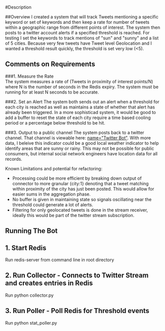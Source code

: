 #Description

##Overview
I created a system that will track Tweets mentioning a specific keyword or set of keywords and then keep a rate for number of tweets within a geographic range from different points of interest.  The system then posts to a twitter account alerts if a specified threshold is reached. For testing I set the keywords to track mentions of "sun" and "sunny" and a list of 5 cities.  Because very few tweets have Tweet level Geolocation and I wanted a threshold result quickly, the threshold is set very low (<5).

## Comments on Requirements

###1. Measure the Rate  
The system measures a rate of (Tweets in proximity of interest points/N) where N is the number of seconds in the Redis expiry.  The system must be running for at least N seconds to be accurate.

###2. Set an Alert
The system both sends out an alert when a threshold for each city is reached as well as maintains a state of whether that alert has already been triggered.  In a more sophisticad system, it would be good to add a buffer to reset the state of each city require a time based cooling period or a percentage below threshold to be hit.

###3.  Output to a public channel 
The system posts back to a twitter channel.  That channel is viewable here: <a  href=https://twitter.com/SuperHappyBot>name="Twitter Bot"</a>.  With more data, I beleive this indicator could be a good local weather indicator to help identify areas that are sunny or rainy.  This may not be possible for public consumers, but internal social network engineers have location data for all records.




Known Limitations and potential for refactoring:
- Processing could be more efficient by breaking down output of connector to more granular {city:1} denoting that a tweet matching within proximity of the city has just been posted.  This would allow for easier sums in the aggregation phase.
- No buffer is given in maintaining state so signals oscillating near the threshold could generate a lot of alerts.
- Filtering for only geolocated tweets is done in the stream receiver, ideally this would be part of the twitter stream subscription.  

## Running The Bot
## 1.  Start Redis

Run redis-server from command line in root directory

## 2.  Run Collector -  Connects to Twitter Stream and creates entries in Redis 

Run python collector.py

## 3.  Run Poller - Poll Redis for Threshold events

Run python stat_poller.py
